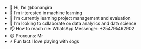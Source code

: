 - 👋 Hi, I’m @bonangira
- 👀 I’m interested in machine learning 
- 🌱 I’m currently learning project management and evaluation 
- 💞️ I’m looking to collaborate on data analytics and data science 
- 📫 How to reach me: WhatsApp Messenger: +254795462902
- 😄 Pronouns: Mr
- ⚡ Fun fact:I love playing with dogs 

<!---
bonangira/bonangira is a ✨ special ✨ repository because its `README.md` (this file) appears on your GitHub profile.
You can click the Preview link to take a look at your changes.
--->
